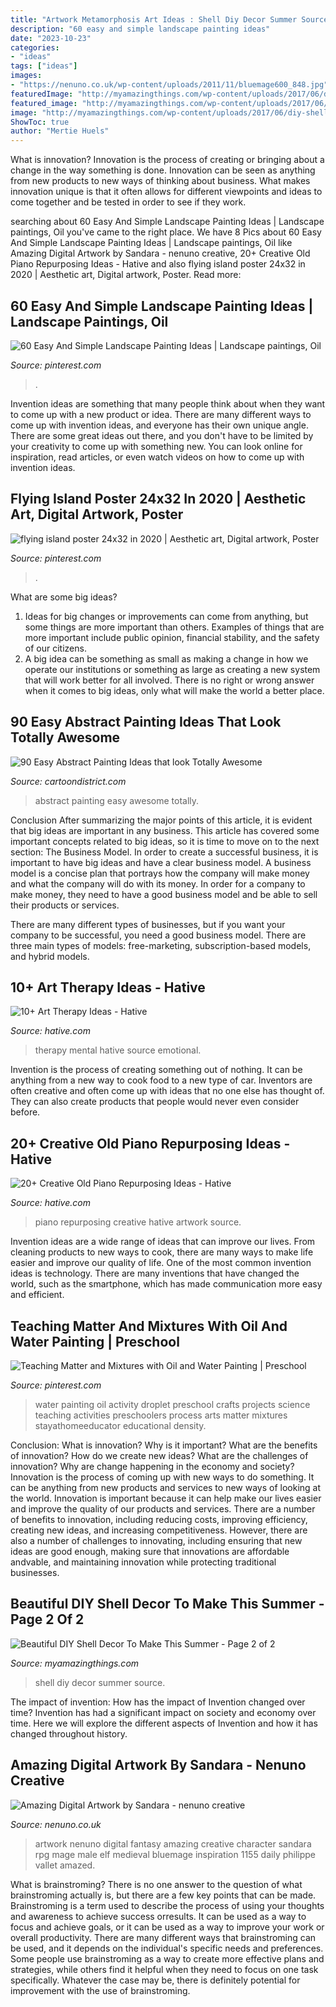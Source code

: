 ```yaml
---
title: "Artwork Metamorphosis Art Ideas : Shell Diy Decor Summer Source"
description: "60 easy and simple landscape painting ideas"
date: "2023-10-23"
categories:
- "ideas"
tags: ["ideas"]
images:
- "https://nenuno.co.uk/wp-content/uploads/2011/11/bluemage600_848.jpg"
featuredImage: "http://myamazingthings.com/wp-content/uploads/2017/06/diy-shell-decor-7.jpg"
featured_image: "http://myamazingthings.com/wp-content/uploads/2017/06/diy-shell-decor-7.jpg"
image: "http://myamazingthings.com/wp-content/uploads/2017/06/diy-shell-decor-7.jpg"
ShowToc: true
author: "Mertie Huels"
---
```



What is innovation?
Innovation is the process of creating or bringing about a change in the way something is done. Innovation can be seen as anything from new products to new ways of thinking about business. What makes innovation unique is that it often allows for different viewpoints and ideas to come together and be tested in order to see if they work.

	

		
searching about 60 Easy And Simple Landscape Painting Ideas | Landscape paintings, Oil you've came to the right place. We have 8 Pics about 60 Easy And Simple Landscape Painting Ideas | Landscape paintings, Oil like Amazing Digital Artwork by Sandara - nenuno creative, 20+ Creative Old Piano Repurposing Ideas - Hative and also flying island poster 24x32 in 2020 | Aesthetic art, Digital artwork, Poster. Read more:
		
    
## 60 Easy And Simple Landscape Painting Ideas | Landscape Paintings, Oil

<img loading=lazy src="https://i.pinimg.com/736x/6d/46/ed/6d46ed1ec2e4a71e5e2303865b68ad91.jpg" onerror="this.onerror=null;this.src='https://tse2.mm.bing.net/th?id=OIP.JVUVpyLYVS3JZywNHvZQjgHaPK&amp;pid=15.1';" alt="60 Easy And Simple Landscape Painting Ideas | Landscape paintings, Oil">

_Source: pinterest.com_

>. 

	

Invention ideas are something that many people think about when they want to come up with a new product or idea. There are many different ways to come up with invention ideas, and everyone has their own unique angle. There are some great ideas out there, and you don't have to be limited by your creativity to come up with something new. You can look online for inspiration, read articles, or even watch videos on how to come up with invention ideas.

    
## Flying Island Poster 24x32 In 2020 | Aesthetic Art, Digital Artwork, Poster

<img loading=lazy src="https://i.pinimg.com/736x/b6/bc/e4/b6bce4bd94a503534709ed1a4873cefe.jpg" onerror="this.onerror=null;this.src='https://tse4.mm.bing.net/th?id=OIP.rni-tF4jeKD1jtQGM72J2QHaJ4&amp;pid=15.1';" alt="flying island poster 24x32 in 2020 | Aesthetic art, Digital artwork, Poster">

_Source: pinterest.com_

>. 

	

What are some big ideas?
1. Ideas for big changes or improvements can come from anything, but some things are more important than others. Examples of things that are more important include public opinion, financial stability, and the safety of our citizens.
2. A big idea can be something as small as making a change in how we operate our institutions or something as large as creating a new system that will work better for all involved. There is no right or wrong answer when it comes to big ideas, only what will make the world a better place.

    
## 90 Easy Abstract Painting Ideas That Look Totally Awesome

<img loading=lazy src="http://www.cartoondistrict.com/wp-content/uploads/2017/05/Easy-Abstract-Painting-Ideas31.jpg" onerror="this.onerror=null;this.src='https://tse2.mm.bing.net/th?id=OIP.uXkKluYNvgLEwBvMQr3VcQHaMU&amp;pid=15.1';" alt="90 Easy Abstract Painting Ideas that look Totally Awesome">

_Source: cartoondistrict.com_

>abstract painting easy awesome totally. 

	

Conclusion
After summarizing the major points of this article, it is evident that big ideas are important in any business. This article has covered some important concepts related to big ideas, so it is time to move on to the next section: The Business Model.
In order to create a successful business, it is important to have big ideas and have a clear business model. A business model is a concise plan that portrays how the company will make money and what the company will do with its money. In order for a company to make money, they need to have a good business model and be able to sell their products or services. 

There are many different types of businesses, but if you want your company to be successful, you need a good business model. There are three main types of models: free-marketing, subscription-based models, and hybrid models.

    
## 10+ Art Therapy Ideas - Hative

<img loading=lazy src="https://hative.com/wp-content/uploads/2014/05/art-therapy-ideas/12-art-therapy-ideas.jpg" onerror="this.onerror=null;this.src='https://tse1.mm.bing.net/th?id=OIP.7hIxjGXegd7aaFnlzaj2qAAAAA&amp;pid=15.1';" alt="10+ Art Therapy Ideas - Hative">

_Source: hative.com_

>therapy mental hative source emotional. 

	

Invention is the process of creating something out of nothing. It can be anything from a new way to cook food to a new type of car. Inventors are often creative and often come up with ideas that no one else has thought of. They can also create products that people would never even consider before.

    
## 20+ Creative Old Piano Repurposing Ideas - Hative

<img loading=lazy src="https://hative.com/wp-content/uploads/2015/03/piano-repurposing-ideas/11-creative-old-piano-repurposing-ideas.jpg" onerror="this.onerror=null;this.src='https://tse4.mm.bing.net/th?id=OIP.mAqNnoQlo4OU2jQxl7SVZwHaJ4&amp;pid=15.1';" alt="20+ Creative Old Piano Repurposing Ideas - Hative">

_Source: hative.com_

>piano repurposing creative hative artwork source. 

	

Invention ideas are a wide range of ideas that can improve our lives. From cleaning products to new ways to cook, there are many ways to make life easier and improve our quality of life. One of the most common invention ideas is technology. There are many inventions that have changed the world, such as the smartphone, which has made communication more easy and efficient.

    
## Teaching Matter And Mixtures With Oil And Water Painting | Preschool

<img loading=lazy src="https://i.pinimg.com/736x/87/0a/08/870a08ac8fc727bc50af4377c0514762.jpg" onerror="this.onerror=null;this.src='https://tse1.mm.bing.net/th?id=OIP.MMUXbZGWyZycFjDDbaT4awHaLf&amp;pid=15.1';" alt="Teaching Matter and Mixtures with Oil and Water Painting | Preschool">

_Source: pinterest.com_

>water painting oil activity droplet preschool crafts projects science teaching activities preschoolers process arts matter mixtures stayathomeeducator educational density. 

	

Conclusion: What is innovation? Why is it important? What are the benefits of innovation? How do we create new ideas? What are the challenges of innovation? Why are change happening in the economy and society?
Innovation is the process of coming up with new ways to do something. It can be anything from new products and services to new ways of looking at the world. Innovation is important because it can help make our lives easier and improve the quality of our products and services. There are a number of benefits to innovation, including reducing costs, improving efficiency, creating new ideas, and increasing competitiveness. However, there are also a number of challenges to innovating, including ensuring that new ideas are good enough, making sure that innovations are affordable andvable, and maintaining innovation while protecting traditional businesses.

    
## Beautiful DIY Shell Decor To Make This Summer - Page 2 Of 2

<img loading=lazy src="http://myamazingthings.com/wp-content/uploads/2017/06/diy-shell-decor-7.jpg" onerror="this.onerror=null;this.src='https://tse2.mm.bing.net/th?id=OIP.FXkLP1yKDwQ8VGG7zgHK4gHaJ5&amp;pid=15.1';" alt="Beautiful DIY Shell Decor To Make This Summer - Page 2 of 2">

_Source: myamazingthings.com_

>shell diy decor summer source. 

	

The impact of invention: How has the impact of Invention changed over time?
Invention has had a significant impact on society and economy over time. Here we will explore the different aspects of Invention and how it has changed throughout history.

    
## Amazing Digital Artwork By Sandara - Nenuno Creative

<img loading=lazy src="https://nenuno.co.uk/wp-content/uploads/2011/11/bluemage600_848.jpg" onerror="this.onerror=null;this.src='https://tse1.mm.bing.net/th?id=OIP.rHgAiujja55MW2nT7nt8swHaKd&amp;pid=15.1';" alt="Amazing Digital Artwork by Sandara - nenuno creative">

_Source: nenuno.co.uk_

>artwork nenuno digital fantasy amazing creative character sandara rpg mage male elf medieval bluemage inspiration 1155 daily philippe vallet amazed. 

	

What is brainstroming?
There is no one answer to the question of what brainstroming actually is, but there are a few key points that can be made. Brainstroming is a term used to describe the process of using your thoughts and awareness to achieve success orresults. It can be used as a way to focus and achieve goals, or it can be used as a way to improve your work or overall productivity. There are many different ways that brainstroming can be used, and it depends on the individual's specific needs and preferences. Some people use brainstroming as a way to create more effective plans and strategies, while others find it helpful when they need to focus on one task specifically. Whatever the case may be, there is definitely potential for improvement with the use of brainstroming.

